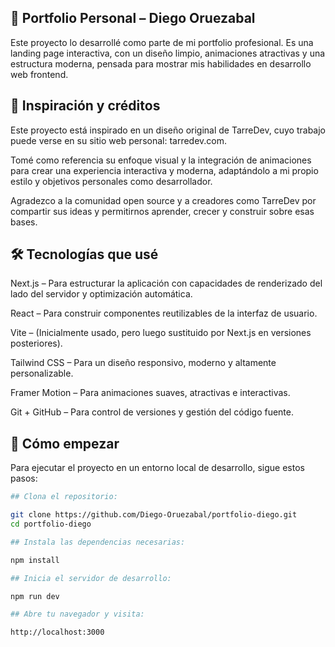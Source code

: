 ## 🚀 Portfolio Personal – Diego Oruezabal
Este proyecto lo desarrollé como parte de mi portfolio profesional. Es una landing page interactiva, con un diseño limpio, animaciones atractivas y una estructura moderna, pensada para mostrar mis habilidades en desarrollo web frontend.

## 🙌 Inspiración y créditos
Este proyecto está inspirado en un diseño original de TarreDev, cuyo trabajo puede verse en su sitio web personal: tarredev.com.

Tomé como referencia su enfoque visual y la integración de animaciones para crear una experiencia interactiva y moderna, adaptándolo a mi propio estilo y objetivos personales como desarrollador.

Agradezco a la comunidad open source y a creadores como TarreDev por compartir sus ideas y permitirnos aprender, crecer y construir sobre esas bases.

## 🛠️ Tecnologías que usé
Next.js – Para estructurar la aplicación con capacidades de renderizado del lado del servidor y optimización automática.

React – Para construir componentes reutilizables de la interfaz de usuario.

Vite – (Inicialmente usado, pero luego sustituido por Next.js en versiones posteriores).

Tailwind CSS – Para un diseño responsivo, moderno y altamente personalizable.

Framer Motion – Para animaciones suaves, atractivas e interactivas.

Git + GitHub – Para control de versiones y gestión del código fuente.

## 🚧 Cómo empezar
Para ejecutar el proyecto en un entorno local de desarrollo, sigue estos pasos:

```bash
## Clona el repositorio:

git clone https://github.com/Diego-Oruezabal/portfolio-diego.git
cd portfolio-diego

## Instala las dependencias necesarias:

npm install

## Inicia el servidor de desarrollo:

npm run dev

## Abre tu navegador y visita:

http://localhost:3000






